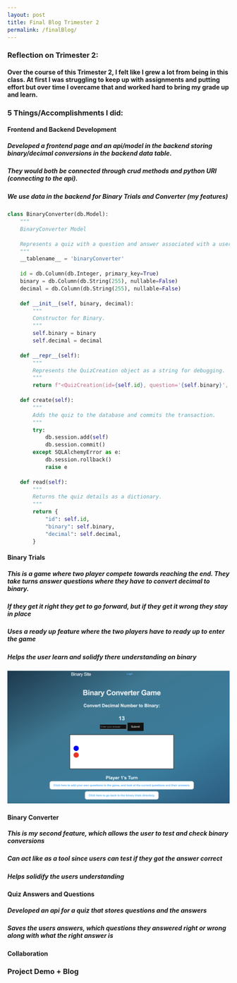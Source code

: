 ```yaml
---
layout: post
title: Final Blog Trimester 2
permalink: /finalBlog/
---
```


### Reflection on Trimester 2:

#### Over the course of this Trimester 2, I felt like I grew a lot from being in this class. At first I was struggling to keep up with assignments and putting effort but over time I overcame that and worked hard to bring my grade up and learn.

### 5 Things/Accomplishments I did:

#### Frontend and Backend Development 
##### Developed a frontend page and an api/model in the backend storing binary/decimal conversions in the backend data table. 
##### They would both be connected through crud methods and python URI (connecting to the api). 
##### We use data in the backend for Binary Trials and Converter (my features) 

```python
class BinaryConverter(db.Model):
    """
    BinaryConverter Model
    
    Represents a quiz with a question and answer associated with a user.
    """
    __tablename__ = 'binaryConverter'

    id = db.Column(db.Integer, primary_key=True)
    binary = db.Column(db.String(255), nullable=False)
    decimal = db.Column(db.String(255), nullable=False)
     
    def __init__(self, binary, decimal):
        """
        Constructor for Binary.
        """
        self.binary = binary
        self.decimal = decimal

    def __repr__(self):
        """
        Represents the QuizCreation object as a string for debugging.
        """
        return f"<QuizCreation(id={self.id}, question='{self.binary}', answer='{self.decimal})>"

    def create(self):
        """
        Adds the quiz to the database and commits the transaction.
        """
        try:
            db.session.add(self)
            db.session.commit()
        except SQLAlchemyError as e:
            db.session.rollback()
            raise e

    def read(self):
        """
        Returns the quiz details as a dictionary.
        """
        return {
            "id": self.id,
            "binary": self.binary,
            "decimal": self.decimal,
        }
```

#### Binary Trials 
##### This is a game where two player compete towards reaching the end. They take turns answer questions where they have to convert decimal to binary. 
##### If they get it right they get to go forward, but if they get it wrong they stay in place 
##### Uses a ready up feature where the two players have to ready up to enter the game
##### Helps the user learn and solidfy there understanding on binary

![Binary Converter](../images/binaryConverter.png)

#### Binary Converter

##### This is my second feature, which allows the user to test and check binary conversions
##### Can act like as a tool since users can test if they got the answer correct
##### Helps solidify the users understanding

#### Quiz Answers and Questions

##### Developed an api for a quiz that stores questions and the answers
##### Saves the users answers, which questions they answered right or wrong along with what the right answer is

#### Collaboration

### Project Demo + Blog









